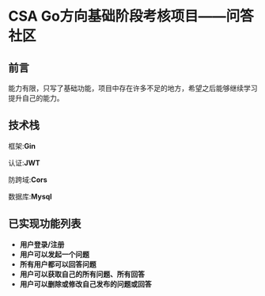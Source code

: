 # CSA Go⽅向基础阶段考核项⽬——问答社区

## 前言

能力有限，只写了基础功能，项目中存在许多不足的地方，希望之后能够继续学习提升自己的能力。

## 技术栈
框架:**Gin**

认证:**JWT**

防跨域:**Cors**

数据库:**Mysql**

## 已实现功能列表

- **用户登录/注册**
- **用户可以发起⼀个问题**
- **所有用户都可以回答问题**
- **用户可以获取自己的所有问题、所有回答**
- **用户可以删除或修改自己发布的问题或回答**

